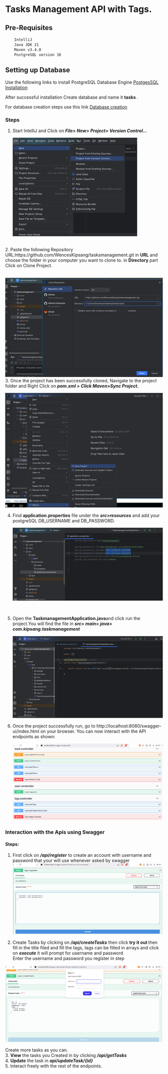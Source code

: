 # Tasks Management API with Tags.

## Pre-Requisites

        IntelliJ
        Java JDK 21
        Maven v3.4.0
        PostgreSQL version 16

## Setting up Database

Use the following links to install PostgreSQL Database Engine [PostgesSQL Installation](https://www.guru99.com/download-install-postgresql.html)

After successful installation Create database and name it <strong>tasks </strong>.

For database creation steps use this link
[Database creation](https://www.tutorialsteacher.com/postgresql/create-database)

### Steps

1. Start IntelliJ and Click on <strong><em>File> New> Project> Version Control...</em></strong>
   <br/>

   ![version contron](/images/selectfile.png)

<br/>
2. Paste the following Repository URL:https://github.com/WencesKipsang/tasksmanagement.git in <strong>URL</strong>
   and choose the folder in your computer you want to clone to. in <strong>Directory</strong> part
   Click on Clone Project.
<br/>
<br/>

![clone](/images/clone.png)
<br/> 3. Once the project has been successfully cloned, Navigate to the project folder and Right Click on <strong><em>pom.xml > Click Maven>Sync Project.</em></strong>
<br/>

![sync project](/images/syncpom.png)
<br/>

4. Find <strong>application.properties</strong> file under the <em><strong>src>resources</strong></em> and add your postgreSQL DB_USERNAME and DB_PASSWORD.
   <br/>

   ![aplication properties](/images/editapplicationpropertise.png)

      <br/>

5. Open the <strong>TaskmanagementApplication.java</strong>and click run the project.You will find the file in <em><strong> src> main> java> com.kipsang.taskmanagement</strong></em>
   <br/>

   ![run](/images/runproject.png)
   <br/>

6. Once the project successfully run, go to http://localhost:8080/swagger-ui/index.html on your browser. You can now interact with the API endpoints as shown:
   <br/>

   ![endpoints](/images/Swaggerui.png)
   <br/>

### Interaction with the Apis using Swagger

#### Steps:

1. First click on <strong><em> /api/register</em></strong> to create an account with username and password that your will use whenever asked by swagger
   ![register user](/images/registeruser.png)

2. Create Tasks by clicking on <strong><em>/api/createTasks</em></strong> then click <strong>try it out </strong> then fill in the title filed and fill the tags, tags can
   be filled in arrays and click on <em><strong>execute</em></strong> it will prompt for username and password<br/>
   Enter the username and password you register in step

![create task](/images/createtaskpass.png)

Create more tasks as you can.<br/> 3. <strong>View</strong> the tasks you Created in by clicking <strong><em>/api/getTasks</em></strong> <br/> 4. <strong>Update</strong> the task in <em><strong>api/updateTask/{id}</strong></em><br/> 5. Interact freely with the rest of the endpoints.
